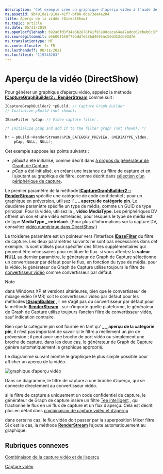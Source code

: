 ```yaml
---
description: 'Cet exemple crée un graphique d’aperçu vidéo à l’aide de la méthode ICaptureGraphBuilder2 :: RenderStream dans DirectShow.'
ms.assetid: 9b401de1-910a-41f7-bf80-dda73ee4a204
title: Aperçu de la vidéo (DirectShow)
ms.topic: article
ms.date: 05/31/2018
ms.openlocfilehash: b92a6fd3f34a6b2678f41f95a80caca64e47adcc62cbeb6c37f2ed7b71f8d947
ms.sourcegitcommit: e6600f550f79bddfe58bd4696ac50dd52cb03d7e
ms.translationtype: MT
ms.contentlocale: fr-FR
ms.lasthandoff: 08/11/2021
ms.locfileid: "119748283"
---
```

# <a name="previewing-video-directshow"></a>Aperçu de la vidéo (DirectShow)

Pour générer un graphique d’aperçu vidéo, appelez la méthode [**ICaptureGraphBuilder2 :: RenderStream**](/windows/desktop/api/Strmif/nf-strmif-icapturegraphbuilder2-renderstream) comme suit :


```C++
ICaptureGraphBuilder2 *pBuild; // Capture Graph Builder
// Initialize pBuild (not shown).

IBaseFilter *pCap; // Video capture filter.

/* Initialize pCap and add it to the filter graph (not shown). */

hr = pBuild->RenderStream(&PIN_CATEGORY_PREVIEW, &MEDIATYPE_Video, 
    pCap, NULL, NULL);
```



Cet exemple suppose les points suivants :

-   *pBuild* a été initialisé, comme décrit dans [à propos du générateur de Graph de Capture](about-the-capture-graph-builder.md).
-   *pCap* a été initialisé, en créant une instance du filtre de capture et en l’ajoutant au graphique de filtre, comme décrit dans [sélection d’un périphérique de capture](selecting-a-capture-device.md).

Le premier paramètre de la méthode [**ICaptureGraphBuilder2 :: RenderStream**](/windows/desktop/api/Strmif/nf-strmif-icapturegraphbuilder2-renderstream) spécifie une catégorie de code confidentiel ; pour un graphique en préversion, utilisez l' **\_ \_ aperçu de catégorie pin**. Le deuxième paramètre spécifie un type de média, comme un GUID de type principal. Pour la vidéo, utilisez la **\_ vidéo MediaType**. Les périphériques DV offrent un son et une vidéo entrelacés, pour lesquels le type de média est de type **MediaType \_ entrelacé**. (Pour plus d’informations sur la capture DV, consultez [vidéo numérique dans DirectShow](digital-video-in-directshow.md).)

Le troisième paramètre est un pointeur vers l’interface [**IBaseFilter**](/windows/desktop/api/Strmif/nn-strmif-ibasefilter) du filtre de capture. Les deux paramètres suivants ne sont pas nécessaires dans cet exemple. Ils sont utilisés pour spécifier des filtres supplémentaires qui peuvent être nécessaires pour restituer le flux. si vous affectez la **valeur NULL** au dernier paramètre, le générateur de Graph de Capture sélectionne un convertisseur par défaut pour le flux, en fonction du type de média. pour la vidéo, le générateur de Graph de Capture utilise toujours le filtre de [convertisseur vidéo](video-renderer-filter.md) comme convertisseur par défaut.

> [!Note]  
> dans Windows XP et versions ultérieures, bien que le convertisseur de mixage vidéo (VMR) soit le convertisseur vidéo par défaut pour les méthodes [**IGraphBuilder**](/windows/desktop/api/Strmif/nn-strmif-igraphbuilder) , il ne s’agit pas du convertisseur par défaut pour la méthode [**RenderStream**](/windows/desktop/api/Strmif/nf-strmif-icapturegraphbuilder2-renderstream) . sur n’importe quelle plateforme, le générateur de Graph de Capture utilise toujours l’ancien filtre de convertisseur vidéo, sauf indication contraire.

 

Bien que la catégorie pin soit fournie en tant qu' **\_ \_ aperçu de la catégorie pin**, il n’est pas important de savoir si le filtre a réellement un pin de préversion ; il peut avoir une broche de port vidéo ou simplement une broche de capture. dans les deux cas, le générateur de Graph de Capture génère automatiquement le graphique approprié.

Le diagramme suivant montre le graphique le plus simple possible pour afficher un aperçu de la vidéo.

![graphique d’aperçu vidéo](images/vidcap01.png)

Dans ce diagramme, le filtre de capture a une broche d’aperçu, qui se connecte directement au convertisseur vidéo.

si le filtre de capture a uniquement un code confidentiel de capture, le générateur de Graph de capture insère un filtre [Tee intelligent](smart-tee-filter.md) , qui fractionne le flux en un flux de capture et un flux d’aperçu. Cela est décrit plus en détail dans [combinaison de capture vidéo et d’aperçu](combining-video-capture-and-preview.md).

dans certains cas, le flux vidéo doit passer par la superposition Mixer filtre. Si c’est le cas, la méthode [**RenderStream**](/windows/desktop/api/Strmif/nf-strmif-icapturegraphbuilder2-renderstream) l’ajoute automatiquement au graphique.

## <a name="related-topics"></a>Rubriques connexes

<dl> <dt>

[Combinaison de la capture vidéo et de l’aperçu](combining-video-capture-and-preview.md)
</dt> <dt>

[Capture vidéo](video-capture.md)
</dt> </dl>

 

 



